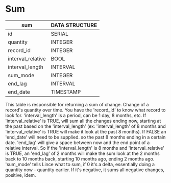 # Sum

| sum               | DATA STRUCTURE |
| ----------------- | -------------- |
| id                | SERIAL         |
| quantity          | INTEGER        |
| record_id         | INTEGER        |
| interval_relative | BOOL           |
| interval_length   | INTERVAL       |
| sum_mode          | INTEGER        |
| end_lag           | INTERVAL       |
| end_date          | TIMESTAMP      |

This table is responsible for returning a sum of change. Change of a record's quantity over time. You have the 'record_id' to know what record to look for.
'interval_length' is a period, can be 1 day, 8 months, etc. If 'interval_relative' is TRUE, will sum all the changes ending now, starting at the past based on the 'interval_length' (ex: 'interval_length' of 8 months and 'interval_relative' is TRUE will make it look at the past 8 months). If FALSE an 'end_date' will need to be supplied. so the past 8 months ending in a certain date. 'end_lag' will give a space between now and the end point of a relative interval. So if the 'interval_length' is 8 months and 'interval_relative' is TRUE, an 'end_lag' of 2 months will make the sum look at the 2 months back to 10 months back, starting 10 months ago, ending 2 months ago. 'sum_mode' tells Lince what to sum, if 0 it's a delta, essentially doing a quantity now - quantity earlier. If it's negative, it sums all negative changes, positive, idem.

